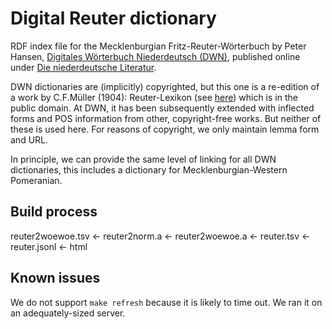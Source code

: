 # Digital Reuter dictionary

RDF index file for the Mecklenburgian Fritz-Reuter-Wörterbuch by Peter Hansen, [Digitales Wörterbuch Niederdeutsch (DWN)](https://www.niederdeutsche-literatur.de/dwn), published online under [Die niederdeutsche Literatur](https://www.niederdeutsche-literatur.de).

DWN dictionaries are (implicitly) copyrighted, but this one is a re-edition of a work by C.F.Müller (1904): Reuter-Lexikon (see [here](https://www.niederdeutsche-literatur.de/dwn/index-frw.php)) which is in the public domain. At DWN, it has been subsequently extended with inflected forms and POS information from other, copyright-free works. But neither of these is used here. For reasons of copyright, we only maintain lemma form and URL.

In principle, we can provide the same level of linking for all DWN dictionaries, this includes a dictionary for Mecklenburgian-Western Pomeranian.

## Build process

reuter2woewoe.tsv
	<- reuter2norm.a
	<- reuter2woewoe.a
	<- reuter.tsv
		<- reuter.jsonl
			<- html

## Known issues

We do not support `make refresh` because it is likely to time out. We ran it on an adequately-sized server.